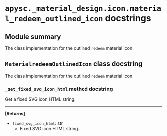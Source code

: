 # `apysc._material_design.icon.material_redeem_outlined_icon` docstrings

## Module summary

The class implementation for the outlined `redeem` material icon.

## `MaterialredeemOutlinedIcon` class docstring

The class implementation for the outlined `redeem` material icon.

### `_get_fixed_svg_icon_html` method docstring

Get a fixed SVG icon HTML string.<hr>

**[Returns]**

- `fixed_svg_icon_html`: str
  - Fixed SVG icon HTML string.